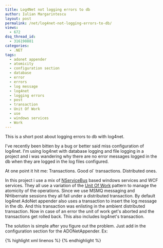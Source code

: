 ```yaml
---
title: Log4Net not logging errors to db
author: Iulian Margarintescu
layout: post
permalink: /net/log4net-not-logging-errors-to-db/
views:
  - 672
dsq_thread_id:
  - 316198881
categories:
  - .NET
tags:
  - adonet appender
  - atomicity
  - configuration section
  - database
  - error
  - errors
  - log message
  - log4net
  - logging errors
  - post
  - transaction
  - Unit Of Work
  - use
  - windows services
  - Work
---
```

This is a short post about logging errors to db with log4net.

I've recently been bitten by a bug or better said miss configuration of log4net. I'm using log4net with database logging and file logging in a project and i was wandering why there are no error messages logged in the db when they are logged in the log files configured.

At one point it hit me: Transactions. Good ol` transactions. Distributed ones.

In this project i use a mix of [NServiceBus][1] based windows services and WCF services. They all use a variation of the [Unit Of Work][2] pattern to manage the atomicity of the operations. Since we use MSMQ messaging and NHibernate sessions they all fall under a distributed transaction. By default log4net AdoNet appender also uses a transaction to insert the log message in the db. And this transaction was enlisting in the ambient distributed transaction. Now in case of an error the unit of work get's aborted and the transactions get rolled back. This also includes log4net's transaction.

The solution is simple after you figure out the problem. Just add <useTransactions value="false"/> in the configuration section for the ADONetAppender. Ex:

{% highlight xml linenos %}
<appender name="MySQLAppender" type="log4net.Appender.ADONetAppender">
    <usetransactions value="false"/>
    <!-- rest of the configuration -->
</appender>
{% endhighlight %}

 [1]: http://www.nservicebus.com "NServiceBus"
 [2]: http://martinfowler.com/eaaCatalog/unitOfWork.html "Unit Of Work"